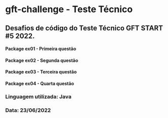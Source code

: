 # gft-challenge - Teste Técnico



## Desafios de código do Teste Técnico GFT START #5 2022.

#### Package ex01 - Primeira questão

#### Package ex02 - Segunda questão

#### Package ex03 - Terceira questão 

#### Package ex04 - Quarta questão



### Linguagem utilizada: Java

### Data: 23/06/2022 

